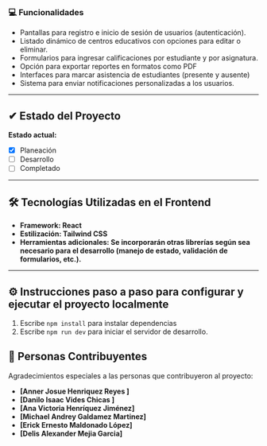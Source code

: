 
### 💻 Funcionalidades
 - Pantallas para registro e inicio de sesión de usuarios (autenticación).
 - Listado dinámico de centros educativos con opciones para editar o eliminar.
 - Formularios para ingresar calificaciones por estudiante y por asignatura.
 - Opción para exportar reportes en formatos como PDF
 - Interfaces para marcar asistencia de estudiantes (presente y ausente)
 - Sistema para enviar notificaciones personalizadas a los usuarios.
---  

## ✔ Estado del Proyecto  
**Estado actual:**  
- [X] Planeación  
- [ ] Desarrollo  
- [ ] Completado  

---  

## 🛠️ Tecnologías Utilizadas en el Frontend 
- **Framework: React**
- **Estilización: Tailwind CSS**
- **Herramientas adicionales: Se incorporarán otras librerías según sea necesario para el desarrollo (manejo de estado, validación de formularios, etc.).**
---
  
## ⚙ Instrucciones paso a paso para configurar y ejecutar el proyecto localmente

1. Escribe `npm install` para instalar dependencias
2. Escribe `npm run dev` para iniciar el servidor de desarrollo.

## 🤝 Personas Contribuyentes  
Agradecimientos especiales a las personas que contribuyeron al proyecto:  

- **[Anner Josue Henriquez Reyes ]**  
- **[Danilo Isaac Vides Chicas ]**
- **[Ana Victoria Henríquez Jiménez]**  
- **[Michael Andrey Galdamez Martinez]**  
- **[Erick Ernesto Maldonado López]**  
- **[Delis Alexander Mejia Garcia]**  
